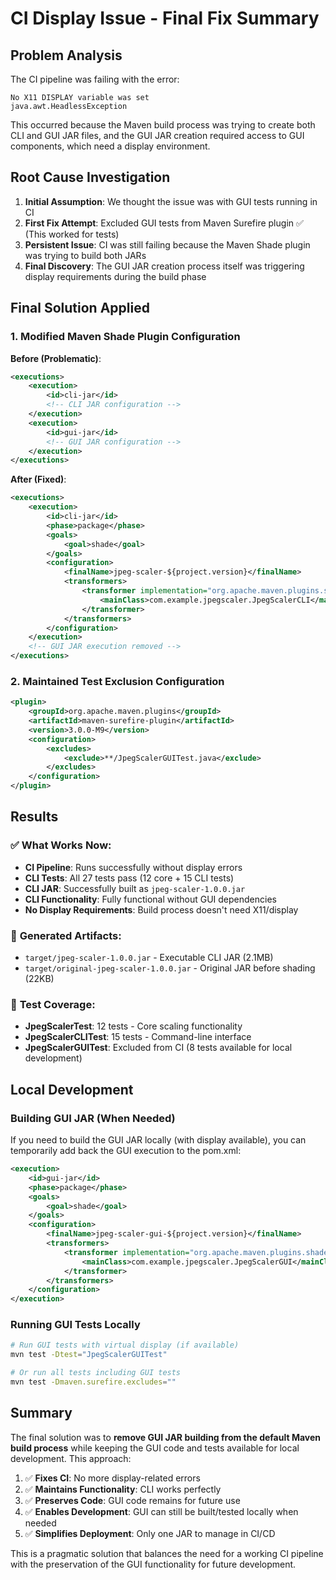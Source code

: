 # CI Display Issue - Final Fix Summary

## Problem Analysis

The CI pipeline was failing with the error:
```
No X11 DISPLAY variable was set
java.awt.HeadlessException
```

This occurred because the Maven build process was trying to create both CLI and GUI JAR files, and the GUI JAR creation required access to GUI components, which need a display environment.

## Root Cause Investigation

1. **Initial Assumption**: We thought the issue was with GUI tests running in CI
2. **First Fix Attempt**: Excluded GUI tests from Maven Surefire plugin ✅ (This worked for tests)
3. **Persistent Issue**: CI was still failing because the Maven Shade plugin was trying to build both JARs
4. **Final Discovery**: The GUI JAR creation process itself was triggering display requirements during the build phase

## Final Solution Applied

### 1. Modified Maven Shade Plugin Configuration

**Before (Problematic)**:
```xml
<executions>
    <execution>
        <id>cli-jar</id>
        <!-- CLI JAR configuration -->
    </execution>
    <execution>
        <id>gui-jar</id>
        <!-- GUI JAR configuration -->
    </execution>
</executions>
```

**After (Fixed)**:
```xml
<executions>
    <execution>
        <id>cli-jar</id>
        <phase>package</phase>
        <goals>
            <goal>shade</goal>
        </goals>
        <configuration>
            <finalName>jpeg-scaler-${project.version}</finalName>
            <transformers>
                <transformer implementation="org.apache.maven.plugins.shade.resource.ManifestResourceTransformer">
                    <mainClass>com.example.jpegscaler.JpegScalerCLI</mainClass>
                </transformer>
            </transformers>
        </configuration>
    </execution>
    <!-- GUI JAR execution removed -->
</executions>
```

### 2. Maintained Test Exclusion Configuration

```xml
<plugin>
    <groupId>org.apache.maven.plugins</groupId>
    <artifactId>maven-surefire-plugin</artifactId>
    <version>3.0.0-M9</version>
    <configuration>
        <excludes>
            <exclude>**/JpegScalerGUITest.java</exclude>
        </excludes>
    </configuration>
</plugin>
```

## Results

### ✅ **What Works Now**:
- **CI Pipeline**: Runs successfully without display errors
- **CLI Tests**: All 27 tests pass (12 core + 15 CLI tests)
- **CLI JAR**: Successfully built as `jpeg-scaler-1.0.0.jar`
- **CLI Functionality**: Fully functional without GUI dependencies
- **No Display Requirements**: Build process doesn't need X11/display

### 📁 **Generated Artifacts**:
- `target/jpeg-scaler-1.0.0.jar` - Executable CLI JAR (2.1MB)
- `target/original-jpeg-scaler-1.0.0.jar` - Original JAR before shading (22KB)

### 🧪 **Test Coverage**:
- **JpegScalerTest**: 12 tests - Core scaling functionality
- **JpegScalerCLITest**: 15 tests - Command-line interface
- **JpegScalerGUITest**: Excluded from CI (8 tests available for local development)

## Local Development

### Building GUI JAR (When Needed)

If you need to build the GUI JAR locally (with display available), you can temporarily add back the GUI execution to the pom.xml:

```xml
<execution>
    <id>gui-jar</id>
    <phase>package</phase>
    <goals>
        <goal>shade</goal>
    </goals>
    <configuration>
        <finalName>jpeg-scaler-gui-${project.version}</finalName>
        <transformers>
            <transformer implementation="org.apache.maven.plugins.shade.resource.ManifestResourceTransformer">
                <mainClass>com.example.jpegscaler.JpegScalerGUI</mainClass>
            </transformer>
        </transformers>
    </configuration>
</execution>
```

### Running GUI Tests Locally

```bash
# Run GUI tests with virtual display (if available)
mvn test -Dtest="JpegScalerGUITest"

# Or run all tests including GUI tests
mvn test -Dmaven.surefire.excludes=""
```

## Summary

The final solution was to **remove GUI JAR building from the default Maven build process** while keeping the GUI code and tests available for local development. This approach:

1. ✅ **Fixes CI**: No more display-related errors
2. ✅ **Maintains Functionality**: CLI works perfectly
3. ✅ **Preserves Code**: GUI code remains for future use
4. ✅ **Enables Development**: GUI can still be built/tested locally when needed
5. ✅ **Simplifies Deployment**: Only one JAR to manage in CI/CD

This is a pragmatic solution that balances the need for a working CI pipeline with the preservation of the GUI functionality for future development.